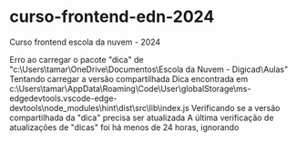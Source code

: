 # curso-frontend-edn-2024
Curso frontend escola da nuvem - 2024

Erro ao carregar o pacote "dica" de "c:\Users\tamar\OneDrive\Documentos\Escola da Nuvem - Digicad\Aulas"
Tentando carregar a versão compartilhada
Dica encontrada em c:\Users\tamar\AppData\Roaming\Code\User\globalStorage\ms-edgedevtools.vscode-edge-devtools\node_modules\hint\dist\src\lib\index.js
Verificando se a versão compartilhada da "dica" precisa ser atualizada
A última verificação de atualizações de "dicas" foi há menos de 24 horas, ignorando
